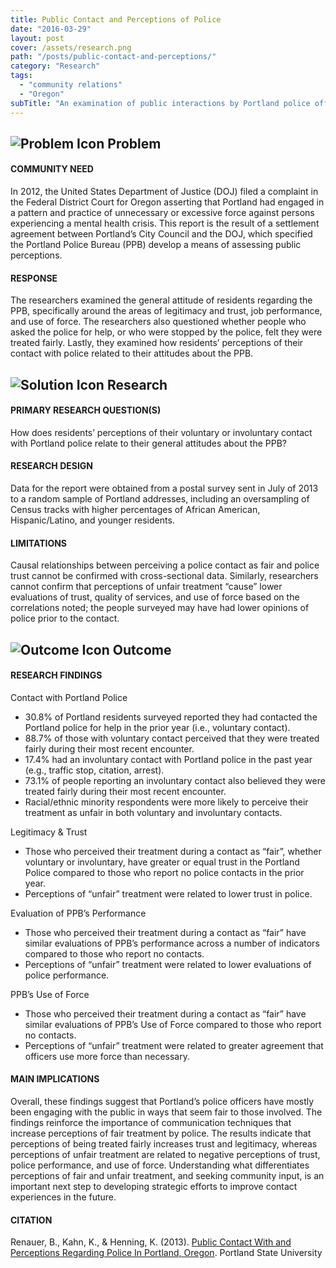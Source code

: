 ```yaml
---
title: Public Contact and Perceptions of Police
date: "2016-03-29"
layout: post
cover: /assets/research.png
path: "/posts/public-contact-and-perceptions/"
category: "Research"
tags:
  - "community relations"
  - "Oregon"
subTitle: "An examination of public interactions by Portland police officers reinforces the importance of communication techniques that increase perceptions of fair treatment by police."
---
```

## ![Problem Icon](https://github.com/google/material-design-icons/raw/master/alert/1x_web/ic_error_outline_black_48dp.png "Problem") Problem

#### COMMUNITY NEED

In 2012, the United States Department of Justice (DOJ) filed a complaint in the Federal District Court for Oregon asserting that Portland had engaged in a pattern and practice of unnecessary or excessive force against persons experiencing a mental health crisis. This report is the result of a settlement agreement between Portland’s City Council and the DOJ, which specified the Portland Police Bureau (PPB) develop a means of assessing public perceptions.

#### RESPONSE

The researchers examined the general attitude of residents regarding the PPB, specifically around the areas of legitimacy and trust, job performance, and use of force. The researchers also questioned whether people who asked the police for help, or who were stopped by the police, felt they were treated fairly. Lastly, they examined how residents’ perceptions of their contact with police related to their attitudes about the PPB.

## ![Solution Icon](https://github.com/google/material-design-icons/raw/master/action/1x_web/ic_lightbulb_outline_black_48dp.png "Solution") Research

#### PRIMARY RESEARCH QUESTION(S)

How does residents’ perceptions of their voluntary or involuntary contact with Portland police relate to their general attitudes about the PPB?

#### RESEARCH DESIGN

Data for the report were obtained from a postal survey sent in July of 2013 to a random sample of Portland addresses, including an oversampling of Census tracks with higher percentages of African American, Hispanic/Latino, and younger residents.

#### LIMITATIONS

Causal relationships between perceiving a police contact as fair and police trust cannot be confirmed with cross-sectional data. Similarly, researchers cannot confirm that perceptions of unfair treatment “cause” lower evaluations of trust, quality of services, and use of force based on the correlations noted; the people surveyed may have had lower opinions of police prior to the contact.

## ![Outcome Icon](https://github.com/google/material-design-icons/raw/master/action/1x_web/ic_view_list_black_48dp.png "Outcome") Outcome

#### RESEARCH FINDINGS

Contact with Portland Police

* 30.8% of Portland residents surveyed reported they had contacted the Portland police for help in the prior year (i.e., voluntary contact).
* 88.7% of those with voluntary contact perceived that they were treated fairly during their most recent encounter.
* 17.4% had an involuntary contact with Portland police in the past year (e.g., traffic stop, citation, arrest).
* 73.1% of people reporting an involuntary contact also believed they were treated fairly during their most recent encounter.
* Racial/ethnic minority respondents were more likely to perceive their treatment as unfair in both voluntary and involuntary contacts.

Legitimacy & Trust

* Those who perceived their treatment during a contact as “fair”, whether voluntary or involuntary, have greater or equal trust in the Portland Police compared to those who report no police contacts in the prior year.
* Perceptions of “unfair” treatment were related to lower trust in police.

Evaluation of PPB’s Performance

* Those who perceived their treatment during a contact as “fair” have similar evaluations of PPB’s performance across a number of indicators compared to those who report no contacts.
* Perceptions of “unfair” treatment were related to lower evaluations of police performance.

PPB’s Use of Force

* Those who perceived their treatment during a contact as “fair” have similar evaluations of PPB’s Use of Force compared to those who report no contacts.
* Perceptions of “unfair” treatment were related to greater agreement that officers use more force than necessary.

#### MAIN IMPLICATIONS

Overall, these findings suggest that Portland’s police officers have mostly been engaging with the public in ways that seem fair to those involved. The findings reinforce the importance of communication techniques that increase perceptions of fair treatment by police. The results indicate that perceptions of being treated fairly increases trust and legitimacy, whereas perceptions of unfair treatment are related to negative perceptions of trust, police performance, and use of force. Understanding what differentiates perceptions of fair and unfair treatment, and seeking community input, is an important next step to developing strategic efforts to improve contact experiences in the future.

#### CITATION

Renauer, B., Kahn, K., & Henning, K. (2013). [Public Contact With and Perceptions Regarding Police In Portland, Oregon](https://www.pdx.edu/cjpri/sites/www.pdx.edu.cjpri/files/PSU_PPB%20Contact%20Survey%20Results_2013_full%20report.pdf). Portland State University
